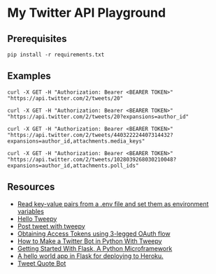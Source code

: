 # My Twitter API Playground

## Prerequisites

```console
pip install -r requirements.txt
```

## Examples

```console
curl -X GET -H "Authorization: Bearer <BEARER TOKEN>" "https://api.twitter.com/2/tweets/20"
```

```console
curl -X GET -H "Authorization: Bearer <BEARER TOKEN>" "https://api.twitter.com/2/tweets/20?expansions=author_id"
```

```console
curl -X GET -H "Authorization: Bearer <BEARER TOKEN>" "https://api.twitter.com/2/tweets/440322224407314432?expansions=author_id,attachments.media_keys"
```

```console
curl -X GET -H "Authorization: Bearer <BEARER TOKEN>" "https://api.twitter.com/2/tweets/1028039268030210048?expansions=author_id,attachments.poll_ids"
```

## Resources

- [Read key-value pairs from a .env file and set them as environment variables](https://github.com/theskumar/python-dotenv)
- [Hello Tweepy](https://docs.tweepy.org/en/v3.5.0/getting_started.html)
- [Post tweet with tweepy](https://stackoverflow.com/questions/19337672/post-tweet-with-tweepy)
- [Obtaining Access Tokens using 3-legged OAuth flow](https://developer.twitter.com/en/docs/authentication/oauth-1-0a/obtaining-user-access-tokens)
- [How to Make a Twitter Bot in Python With Tweepy](https://realpython.com/twitter-bot-python-tweepy)
- [Getting Started With Flask, A Python Microframework](https://scotch.io/tutorials/getting-started-with-flask-a-python-microframework)
- [A hello world app in Flask for deploying to Heroku.](https://github.com/leah/hello-flask-heroku)
- [Tweet Quote Bot](https://github.com/adamichelle/tweet-quote-bot)